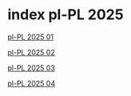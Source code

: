 # index pl-PL 2025

<a href="./01">pl-PL 2025 01</a>

<a href="./02">pl-PL 2025 02</a>

<a href="./03">pl-PL 2025 03</a>

<a href="./04">pl-PL 2025 04</a>
